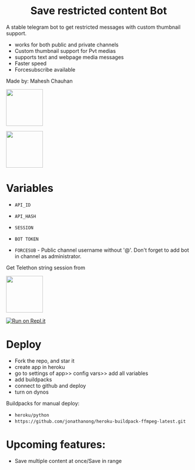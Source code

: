 <h1 align="center">
  <b>Save restricted content Bot</b>
</h1> 

A stable telegram bot to get restricted messages with custom thumbnail support. 

- works for both public and private channels
- Custom thumbnail support for Pvt medias
- supports text and webpage media messages
- Faster speed
- Forcesubscribe available 

Made by: Mahesh Chauhan

<p><a href="https://t.me/MaheshChauhan"> <img src="https://img.shields.io/badge/Telegram-white?style=for-the-badge&logo=telegram&logoColor=blue" width="100""/></a></p>

<p><a href="https://t.me/TeamDrone"> <img src="https://img.shields.io/badge/Support-white?style=for-the-badge&logo=telegram&logoColor=blue" width="100""/></a></p>
  
# Variables

- `API_ID`

- `API_HASH`

- `SESSION`

- `BOT TOKEN` 

- `FORCESUB` - Public channel username without '@'. Don't forget to add bot in channel as administrator. 

Get Telethon string session from

<p><a href="https://t.me/SessionStringGeneratorZBot"> <img src="https://img.shields.io/badge/Telegram Bot-grey?style=for-the-badge&logo=telegram&logoColor=blue" width="100""/></a></p>

[![Run on Repl.it](https://replit.com/badge/github/vasusen-code/saverestrictedcontentbot)](https://replit.com/@SpEcHiDe/GenerateStringSession)

# Deploy
  
- Fork the repo, and star it
- create app in heroku
- go to settings of app>> config vars>> add all variables
- add buildpacks
- connect to github and deploy
- turn on dynos
  
Buildpacks for manual deploy:

- `heroku/python`
- `https://github.com/jonathanong/heroku-buildpack-ffmpeg-latest.git`

# Upcoming features:

- Save multiple content at once/Save in range
